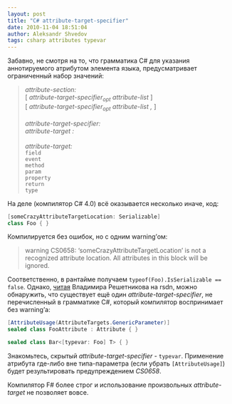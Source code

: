 ```yaml
---
layout: post
title: "С# attribute-target-specifier"
date: 2010-11-04 18:51:04
author: Aleksandr Shvedov
tags: csharp attributes typevar
---
```

Забавно, не смотря на то, что грамматика C# для указания аннотируемого атрибутом элемента языка, предусматривает ограниченный набор значений:

> *attribute-section:*<br/>
>     [ *attribute-target-specifier<sub>opt</sub>  attribute-list* ]<br/>
>     [ *attribute-target-specifier<sub>opt</sub>  attribute-list ,* ]<br/>
> <br/>
> *attribute-target-specifier:*<br/>
>     *attribute-target :*<br/>
> <br/>
> *attribute-target:*<br/>
>     `field`<br/>
>     `event`<br/>
>     `method`<br/>
>     `param`<br/>
>     `property`<br/>
>     `return`<br/>
>     `type`

На деле (компилятор С# 4.0) всё оказывается несколько иначе, код:

```c#
[someCrazyAttributeTargetLocation: Serializable]
class Foo { }
```

Компилируется без ошибок, но с одним warning’ом:

> warning CS0658: ‘someCrazyAttributeTargetLocation’ is not a recognized attribute location. All attributes in this block will be ignored.

Соответственно, в рантайме получаем `typeof(Foo).IsSerializable == false`. Однако, [читая](http://rsdn.ru/forum/dotnet/4024505.aspx) Владимира Решетникова на rsdn, можно обнаружить, что существует ещё один *attribute-target-specifier*, не перечисленный в грамматике C#, который компилятор воспринимает без warning’а:

```c#
[AttributeUsage(AttributeTargets.GenericParameter)]
sealed class FooAttribute : Attribute { }

sealed class Bar<[typevar: Foo] T> { }

```

Знакомьтесь, скрытый *attribute-target-specifier* - `typevar`. Применение атрибута где-либо вне типа-параметра (если убрать `[AttributeUsage]`) будет результировать предупреждением *CS0658*.

Компилятор F# более строг и использование произвольных *attribute-target* не позволяет вовсе.